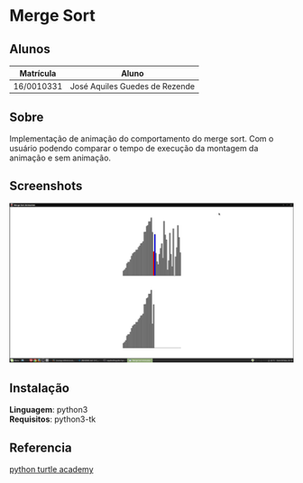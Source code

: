 # Merge Sort


## Alunos
|Matrícula | Aluno |
| -- | -- |
| 16/0010331  |  José Aquiles Guedes de Rezende |

## Sobre 
Implementação de animação do comportamento do merge sort. Com o usuário podendo comparar o tempo de execução da montagem da animação e sem animação.

## Screenshots
![animação](merge_ani.png)

## Instalação 
**Linguagem**: python3<br>
**Requisitos**: python3-tk

## Referencia

[python turtle academy](https://pythonturtle.academy/merge-sort-animation-with-python-and-turtle-with-source-code/)




